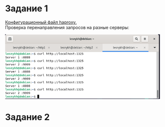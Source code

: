 # Задание 1
[Конфигурационный файл haproxy.](https://github.com/OlgaLesnykh/SYS/blob/main/fault_resilience/haproxy.cfg)    
Проверка перенаправления запросов на разные серверы:    

![](https://github.com/OlgaLesnykh/screenshots/blob/main/Haproxy_001.png)
# Задание 2
